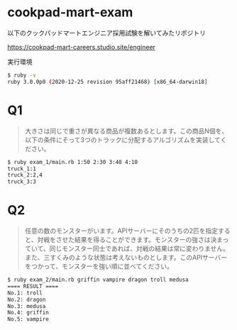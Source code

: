 # cookpad-mart-exam

以下のクックパッドマートエンジニア採用試験を解いてみたリポジトリ

https://cookpad-mart-careers.studio.site/engineer

実行環境

``` sh
$ ruby -v
ruby 3.0.0p0 (2020-12-25 revision 95aff21468) [x86_64-darwin18]
```

# Q1

> 大きさは同じで重さが異なる商品が複数あるとします。この商品N個を、以下の条件にそって3つのトラックに分配するアルゴリズムを実装してください。

``` sh
$ ruby exam_1/main.rb 1:50 2:30 3:40 4:10
truck_1:1
truck_2:2,4
truck_3:3
```

# Q2

> 任意の数のモンスターがいます。APIサーバーにそのうちの2匹を指定すると、対戦をさせた結果を得ることができます。モンスターの強さは決まっていて、同じモンスター同士であれば、対戦の結果は常に変わりません。また、三すくみのような状態は考えないものとします。このAPIサーバーをつかって、モンスターを強い順に並べてください。

``` sh
$ ruby exam_2/main.rb griffin vampire dragon troll medusa
==== RESULT ====
No.1: troll
No.2: dragon
No.3: medusa
No.4: griffin
No.5: vampire
```
